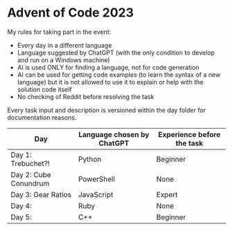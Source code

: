 # Advent of Code 2023

My rules for taking part in the event:

* Every day in a different language
* Language suggested by ChatGPT (with the only condition to develop and run on a Windows machine)
* AI is used ONLY for finding a language, not for code generation
* AI can be used for getting code examples (to learn the syntax of a new language) but it is not allowed to use it to explain or help with the solution code itself
* No checking of Reddit before resolving the task

Every task input and description is versioned within the day folder for documentation reasons.

| Day                   | Language chosen by ChatGPT | Experience before the task |
|-----------------------|----------------------------|----------------------------|
| Day 1: Trebuchet?!    | Python                     | Beginner                   |
| Day 2: Cube Conundrum | PowerShell                 | None                       |
| Day 3: Gear Ratios    | JavaScript                 | Expert                     |
| Day 4:                | Ruby                       | None                       |
| Day 5:                | C++                        | Beginner                   |
